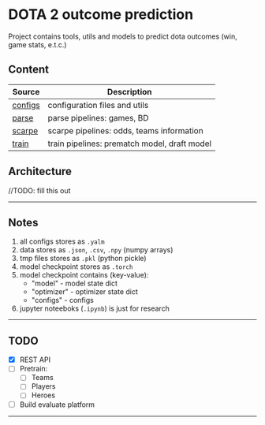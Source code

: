 # DOTA 2 outcome prediction

Project contains tools, utils and models to predict dota outcomes (win, game stats, e.t.c.)

## Content

| Source           | Description                                  |
| ---------------- | -------------------------------------------- |
| [configs](configs/) | configuration files and utils                |
| [parse](parse/)     | parse pipelines: games, BD                   |
| [scarpe](scarpe/)   | scarpe pipelines: odds, teams information    |
| [train](train/)     | train pipelines: prematch model, draft model |

## Architecture

//TODO: fill this out

---

## Notes

1. all configs stores as `.yalm`
2. data stores as `.json`, `.csv`, `.npy` (numpy arrays)
3. tmp files stores as `.pkl` (python pickle)
4. model checkpoint stores as `.torch`
5. model checkpoint contains (key-value):
   - "model" - model state dict
   - "optimizer" - optimizer state dict
   - "configs" - configs
6. jupyter noteeboks (`.ipynb`) is just for research

---

## TODO

* [X] REST API
* [ ] Pretrain:
  * [ ] Teams
  * [ ] Players
  * [ ] Heroes
* [ ] Build evaluate platform

---
